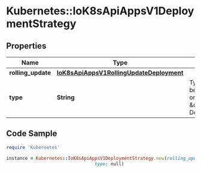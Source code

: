 # Kubernetes::IoK8sApiAppsV1DeploymentStrategy

## Properties

Name | Type | Description | Notes
------------ | ------------- | ------------- | -------------
**rolling_update** | [**IoK8sApiAppsV1RollingUpdateDeployment**](IoK8sApiAppsV1RollingUpdateDeployment.md) |  | [optional] 
**type** | **String** | Type of deployment. Can be \&quot;Recreate\&quot; or \&quot;RollingUpdate\&quot;. Default is RollingUpdate. | [optional] 

## Code Sample

```ruby
require 'Kubernetes'

instance = Kubernetes::IoK8sApiAppsV1DeploymentStrategy.new(rolling_update: null,
                                 type: null)
```


